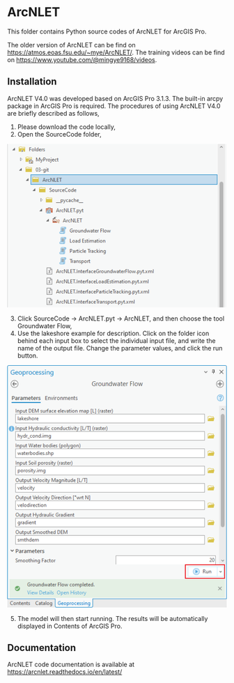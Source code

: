 # ArcNLET
This folder contains Python source codes of ArcNLET for ArcGIS Pro. 

The older version of ArcNLET can be find on https://atmos.eoas.fsu.edu/~mye/ArcNLET/. The training videos can be find on https://www.youtube.com/@mingye9168/videos.



Installation
-----------------------------------------------
ArcNLET V4.0 was developed based on ArcGIS Pro 3.1.3. The built-in arcpy package in ArcGIS Pro is required. The procedures of using ArcNLET V4.0 are briefly described as follows,

1. Please download the code locally,
2. Open the SourceCode folder,

<img src="images/IMG1.png" alt="Folder">

3. Click SourceCode -> ArcNLET.pyt -> ArcNLET, and then choose the tool Groundwater Flow,
4. Use the lakeshore example for description. Click on the folder icon behind each input box to select the individual input file, and write the name of the output file. Change the parameter values, and click the run button.

<img src="images/IMG2.png" alt="Folder">

5. The model will then start running. The results will be automatically displayed in Contents of ArcGIS Pro.


Documentation
-----------------------------------------------
ArcNLET code documentation is available at https://arcnlet.readthedocs.io/en/latest/



